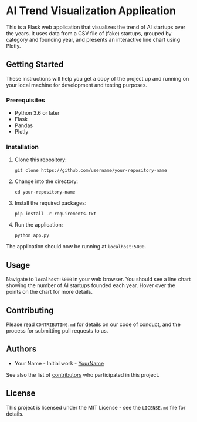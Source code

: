 # AI Trend Visualization Application

This is a Flask web application that visualizes the trend of AI startups over the years. It uses data from a CSV file of (fake) startups, grouped by category and founding year, and presents an interactive line chart using Plotly.

## Getting Started

These instructions will help you get a copy of the project up and running on your local machine for development and testing purposes.

### Prerequisites

- Python 3.6 or later
- Flask
- Pandas
- Plotly

### Installation

1. Clone this repository:
    ```
    git clone https://github.com/username/your-repository-name
    ```

2. Change into the directory:
    ```
    cd your-repository-name
    ```

3. Install the required packages:
    ```
    pip install -r requirements.txt
    ```

4. Run the application:
    ```
    python app.py
    ```

The application should now be running at `localhost:5000`.

## Usage

Navigate to `localhost:5000` in your web browser. You should see a line chart showing the number of AI startups founded each year. Hover over the points on the chart for more details.

## Contributing

Please read `CONTRIBUTING.md` for details on our code of conduct, and the process for submitting pull requests to us.

## Authors

- Your Name - Initial work - [YourName](https://github.com/yourusername)

See also the list of [contributors](https://github.com/yourusername/your-repository-name/contributors) who participated in this project.

## License

This project is licensed under the MIT License - see the `LICENSE.md` file for details.
